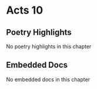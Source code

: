# Acts 10

## Poetry Highlights

No poetry highlights in this chapter

## Embedded Docs

No embedded docs in this chapter

